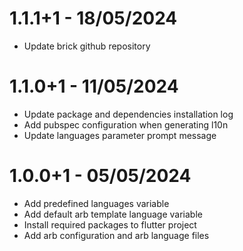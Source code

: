 # 1.1.1+1 - 18/05/2024

- Update brick github repository

# 1.1.0+1 - 11/05/2024

- Update package and dependencies installation log
- Add pubspec configuration when generating l10n
- Update languages parameter prompt message

# 1.0.0+1 - 05/05/2024

- Add predefined languages variable
- Add default arb template language variable
- Install required packages to flutter project
- Add arb configuration and arb language files
